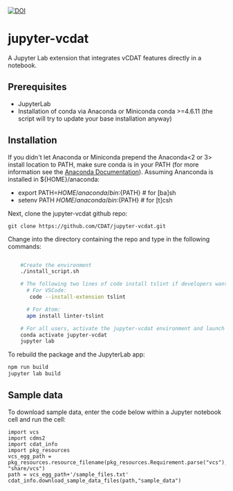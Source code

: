 [![DOI](https://zenodo.org/badge/147574270.svg)](https://zenodo.org/badge/latestdoi/147574270)


# jupyter-vcdat

A Jupyter Lab extension that integrates vCDAT features directly in a notebook.

## Prerequisites

- JupyterLab
- Installation of conda via Anaconda or Miniconda conda >=4.6.11 (the script
  will try to update your base installation anyway)

## Installation

If you didn't let Anaconda or Miniconda prepend the Anaconda<2 or 3> install location to PATH, make sure conda is in your PATH (for more information see the [Anaconda Documentation](https://docs.anaconda.com/anaconda/user-guide/faq/#installing-anaconda)). Assuming Ananconda is installed in ${HOME}/anaconda:
* export PATH=${HOME}/anaconda/bin:${PATH} # for [ba]sh
* setenv PATH ${HOME}/anaconda/bin:${PATH} # for [t]csh

Next, clone the jupyter-vcdat github repo:

```
git clone https://github.com/CDAT/jupyter-vcdat.git
```

Change into the directory containing the repo and type in the following commands:

```bash

    #Create the environment
    ./install_script.sh

    # The following two lines of code install tslint if developers want to use it (optional):
      # For VSCode:
       code --install-extension tslint

      # For Atom:
      apm install linter-tslint

    # For all users, activate the jupyter-vcdat environment and launch the JupyterLab interface
    conda activate jupyter-vcdat
    jupyter lab

```

To rebuild the package and the JupyterLab app:

```bash
npm run build
jupyter lab build
```

## Sample data

To download sample data, enter the code below within a Jupyter notebook cell and run the cell:

```
import vcs
import cdms2
import cdat_info
import pkg_resources
vcs_egg_path = pkg_resources.resource_filename(pkg_resources.Requirement.parse("vcs"), "share/vcs")
path = vcs_egg_path+'/sample_files.txt'
cdat_info.download_sample_data_files(path,"sample_data")
```
